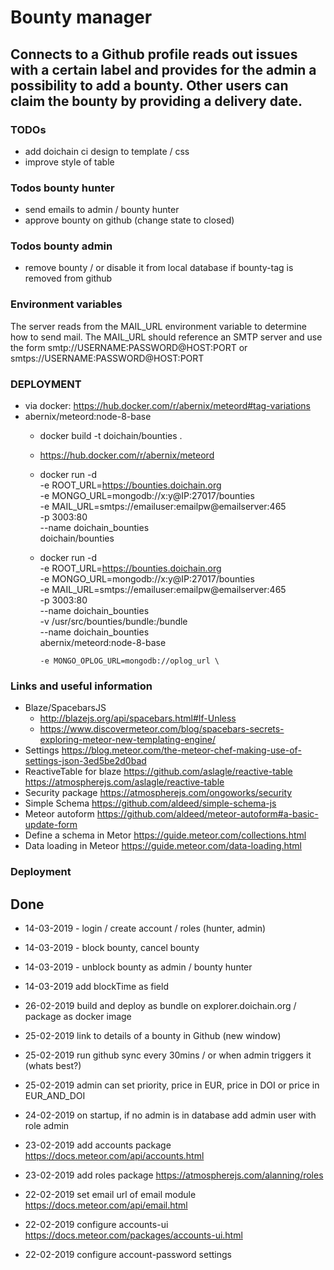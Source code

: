 # Bounty manager

## Connects to a Github profile reads out issues with a certain label and provides for the admin a possibility to add a bounty. Other users can claim the bounty by providing a delivery date.

### TODOs
- add doichain ci design to template / css
- improve style of table

### Todos bounty hunter
- send emails to admin / bounty hunter
- approve bounty on github (change state to closed)

### Todos bounty admin
- remove bounty / or disable it from local database if bounty-tag is removed from github

### Environment variables
The server reads from the MAIL_URL environment variable to determine how to send mail. The MAIL_URL should reference an SMTP server and use the form smtp://USERNAME:PASSWORD@HOST:PORT or smtps://USERNAME:PASSWORD@HOST:PORT

### DEPLOYMENT
- via docker: https://hub.docker.com/r/abernix/meteord#tag-variations
-  abernix/meteord:node-8-base
    - docker build -t doichain/bounties .
    - https://hub.docker.com/r/abernix/meteord
    - docker run -d \
          -e ROOT_URL=https://bounties.doichain.org \
          -e MONGO_URL=mongodb://x:y@IP:27017/bounties \
          -e MAIL_URL=smtps://emailuser:emailpw@emailserver:465 \
          -p 3003:80 \
          --name doichain_bounties \
          doichain/bounties
          
    - docker run -d \
          -e ROOT_URL=https://bounties.doichain.org \
          -e MONGO_URL=mongodb://x:y@IP:27017/bounties \
          -e MAIL_URL=smtps://emailuser:emailpw@emailserver:465 \
          -p 3003:80 \
           --name doichain_bounties \
          -v /usr/src/bounties/bundle:/bundle \
          --name doichain_bounties \
          abernix/meteord:node-8-base
          
          -e MONGO_OPLOG_URL=mongodb://oplog_url \ 

### Links and useful information
- Blaze/SpacebarsJS
    - http://blazejs.org/api/spacebars.html#If-Unless
    - https://www.discovermeteor.com/blog/spacebars-secrets-exploring-meteor-new-templating-engine/
- Settings https://blog.meteor.com/the-meteor-chef-making-use-of-settings-json-3ed5be2d0bad
- ReactiveTable for blaze https://github.com/aslagle/reactive-table https://atmospherejs.com/aslagle/reactive-table
- Security package https://atmospherejs.com/ongoworks/security
- Simple Schema https://github.com/aldeed/simple-schema-js
- Meteor autoform https://github.com/aldeed/meteor-autoform#a-basic-update-form
- Define a schema in Metor https://guide.meteor.com/collections.html
- Data loading in Meteor https://guide.meteor.com/data-loading.html

### Deployment

## Done
- 14-03-2019 - login / create account / roles (hunter, admin)
- 14-03-2019 - block bounty, cancel bounty
- 14-03-2019 - unblock bounty as admin / bounty hunter
- 14-03-2019 add blockTime as field 

- 26-02-2019 build and deploy as bundle on explorer.doichain.org / package as docker image
- 25-02-2019 link to details of a bounty in Github (new window)
- 25-02-2019 run github sync every 30mins / or when admin triggers it (whats best?)
- 25-02-2019 admin can set priority, price in EUR, price in DOI or price in EUR_AND_DOI

- 24-02-2019 on startup, if no admin is in database add admin user with role admin

- 23-02-2019 add accounts package  https://docs.meteor.com/api/accounts.html
- 23-02-2019 add roles package https://atmospherejs.com/alanning/roles

- 22-02-2019 set email url of email module https://docs.meteor.com/api/email.html
- 22-02-2019 configure accounts-ui https://docs.meteor.com/packages/accounts-ui.html
- 22-02-2019 configure account-password settings
